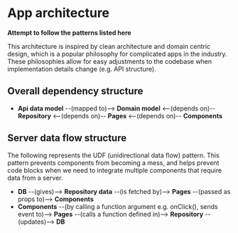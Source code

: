 # App architecture
**Attempt to follow the patterns listed here**

This architecture is inspired by clean architecture and domain centric design, 
which is a popular philosophy for complicated apps in the industry. These
philosophies allow for easy adjustments to the codebase when implementation
details change (e.g. API structure).

## Overall dependency structure
* **Api data model** --(mapped to)--> **Domain model** <--(depends on)-- **Repository** <--(depends on)-- **Pages** <--(depends on)-- **Components**

## Server data flow structure 
The following represents the UDF (unidirectional data flow) pattern. This 
pattern prevents components from becoming a mess, and helps prevent code blocks
when we need to integrate multiple components that require data from a server.

* **DB** --(gives)--> **Repository data** --(is fetched by)--> **Pages** --(passed as props to)--> **Components**
* **Components** --(by calling a function argument e.g. onClick(), sends event to)--> **Pages** --(calls a function defined in)--> **Repository** --(updates)--> **DB**